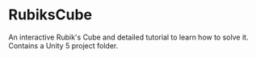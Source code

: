 # RubiksCube
An interactive Rubik's Cube and detailed tutorial to learn how to solve it.
Contains a Unity 5 project folder.
